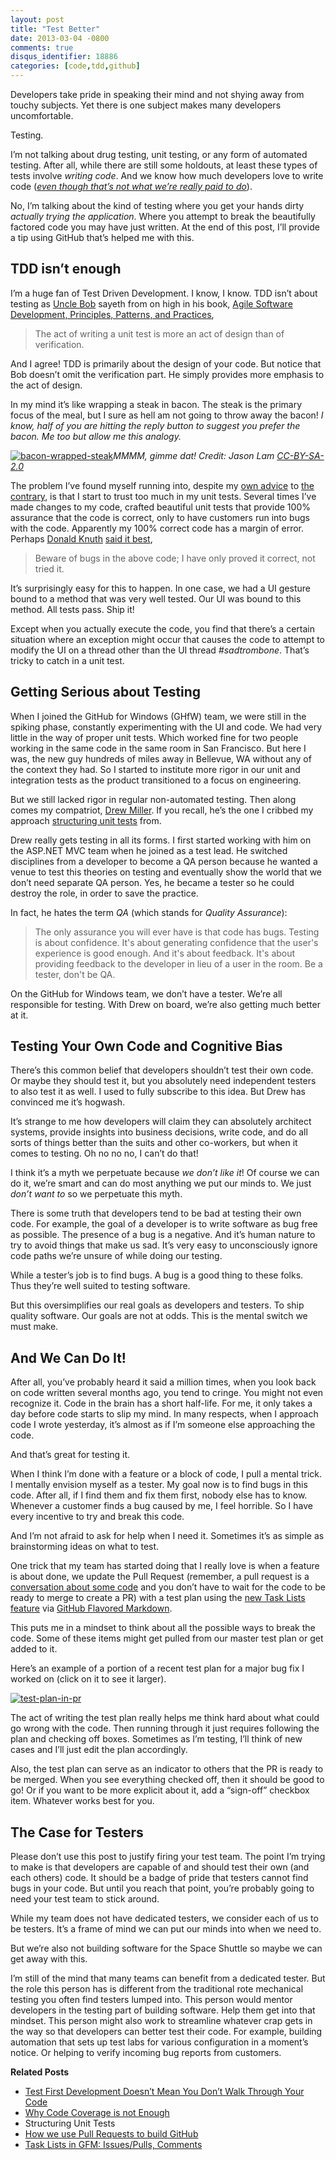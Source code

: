 ```yaml
---
layout: post
title: "Test Better"
date: 2013-03-04 -0800
comments: true
disqus_identifier: 18886
categories: [code,tdd,github]
---
```

Developers take pride in speaking their mind and not shying away from
touchy subjects. Yet there is one subject makes many developers
uncomfortable.

Testing.

I’m not talking about drug testing, unit testing, or any form of
automated testing. After all, while there are still some holdouts, at
least these types of tests involve *writing code*. And we know how much
developers love to write code ([_even though that’s not what we’re
really paid to do_](http://haacked.com/archive/2010/08/26/not-paid-to-write-code.aspx/ "We're not paid to write code")).

No, I’m talking about the kind of testing where you get your hands dirty
*actually trying the application*. Where you attempt to break the
beautifully factored code you may have just written. At the end of this
post, I’ll provide a tip using GitHub that’s helped me with this.

TDD isn’t enough
----------------

I’m a huge fan of Test Driven Development. I know, I know. TDD isn’t about testing as [Uncle
Bob](https://sites.google.com/site/unclebobconsultingllc/ "Uncle Bob")
sayeth from on high in his book, [Agile Software Development,
Principles, Patterns, and
Practices](http://www.amazon.com/gp/product/0135974445/ref=as_li_ss_tl?ie=UTF8&camp=1789&creative=390957&creativeASIN=0135974445&linkCode=as2&tag=youvebeenhaac-20),

> The act of writing a unit test is more an act of design than of
> verification.

And I agree! TDD is primarily about the design of your code. But notice
that Bob doesn’t omit the verification part. He simply provides more
emphasis to the act of design.

In my mind it’s like wrapping a steak in bacon. The steak is the primary
focus of the meal, but I sure as hell am not going to throw away the
bacon! *I know, half of you are hitting the reply button to suggest you
prefer the bacon. Me too but allow me this analogy.*

[![bacon-wrapped-steak](http://haacked.com/images/haacked_com/WindowsLiveWriter/Test-Better_9083/bacon-wrapped-steak_thumb.jpg "bacon-wrapped-steak")](http://www.flickr.com/photos/mesohungry/4267332997/)*MMMM,
gimme dat! Credit: Jason Lam
[CC-BY-SA-2.0](http://creativecommons.org/licenses/by-sa/2.0/)*

The problem I’ve found myself running into, despite my [own
advice](http://haacked.com/archive/2004/06/09/test-first-development-doesnt-mean-you-dont-walk-through-your-code.aspx/ "Walkthrough your code")
to [the
contrary](http://haacked.com/archive/2004/11/03/codecoverageisnotenough.aspx "Code Coverage is not enough"),
is that I start to trust too much in my unit tests. Several times I’ve
made changes to my code, crafted beautiful unit tests that provide 100%
assurance that the code is correct, only to have customers run into bugs
with the code. Apparently my 100% correct code has a margin of error.
Perhaps [Donald
Knuth](http://en.wikipedia.org/wiki/Donald_Knuth "Donald Knuth") [said
it
best](http://www-cs-faculty.stanford.edu/~knuth/faq.html "Knuth FAQ"),

> Beware of bugs in the above code; I have only proved it correct, not
> tried it.

It’s surprisingly easy for this to happen. In one case, we had a UI
gesture bound to a method that was very well tested. Our UI was bound to
this method. All tests pass. Ship it!

Except when you actually execute the code, you find that there’s a
certain situation where an exception might occur that causes the code to
attempt to modify the UI on a thread other than the UI thread
*\#sadtrombone*. That’s tricky to catch in a unit test.

Getting Serious about Testing
-----------------------------

When I joined the GitHub for Windows (GHfW) team, we were still in the
spiking phase, constantly experimenting with the UI and code. We had
very little in the way of proper unit tests. Which worked fine for two
people working in the same code in the same room in San Francisco. But
here I was, the new guy hundreds of miles away in Bellevue, WA without
any of the context they had. So I started to institute more rigor in our
unit and integration tests as the product transitioned to a focus on
engineering.

But we still lacked rigor in regular non-automated testing. Then along
comes my compatriot, [Drew
Miller](https://twitter.com/halfogre "AnglicanGeek on Twitter"). If you
recall, he’s the one I cribbed my approach [structuring unit
tests](http://haacked.com/archive/2012/01/02/structuring-unit-tests.aspx/ "Structuring Unit Tests")
from.

Drew really gets testing in all its forms. I first started working with
him on the ASP.NET MVC team when he joined as a test lead. He switched
disciplines from a developer to become a QA person because he wanted a
venue to test this theories on testing and eventually show the world
that we don’t need separate QA person. Yes, he became a tester so he
could destroy the role, in order to save the practice.

In fact, he hates the term *QA* (which stands for *Quality Assurance*):

> The only assurance you will ever have is that code has bugs. Testing
> is about confidence. It's about generating confidence that the user's
> experience is good enough. And it's about feedback. It's about
> providing feedback to the developer in lieu of a user in the room. Be
> a tester, don't be QA.

On the GitHub for Windows team, we don’t have a tester. We’re all
responsible for testing. With Drew on board, we’re also getting much
better at it.

Testing Your Own Code and Cognitive Bias
----------------------------------------

There’s this common belief that developers shouldn’t test their own
code. Or maybe they should test it, but you absolutely need independent
testers to also test it as well. I used to fully subscribe to this idea.
But Drew has convinced me it’s hogwash.

It’s strange to me how developers will claim they can absolutely
architect systems, provide insights into business decisions, write code,
and do all sorts of things better than the suits and other co-workers,
but when it comes to testing. Oh no no no, I can’t do that!

I think it’s a myth we perpetuate because *we don’t like it*! Of course
we can do it, we’re smart and can do most anything we put our minds to.
We just *don’t want to* so we perpetuate this myth.

There is some truth that developers tend to be bad at testing their own
code. For example, the goal of a developer is to write software as bug
free as possible. The presence of a bug is a negative. And it’s human
nature to try to avoid things that make us sad. It’s very easy to
unconsciously ignore code paths we’re unsure of while doing our testing.

While a tester’s job is to find bugs. A bug is a good thing to these
folks. Thus they’re well suited to testing software.

But this oversimplifies our real goals as developers and testers. To
ship quality software. Our goals are not at odds. This is the mental
switch we must make.

And We Can Do It!
-----------------

After all, you’ve probably heard it said a million times, when you look
back on code written several months ago, you tend to cringe. You might
not even recognize it. Code in the brain has a short half-life. For me,
it only takes a day before code starts to slip my mind. In many
respects, when I approach code I wrote yesterday, it’s almost as if I’m
someone else approaching the code.

And that’s great for testing it.

When I think I’m done with a feature or a block of code, I pull a mental
trick. I mentally envision myself as a tester. My goal now is to find
bugs in this code. After all, if I find them and fix them first, nobody
else has to know. Whenever a customer finds a bug caused by me, I feel
horrible. So I have every incentive to try and break this code.

And I’m not afraid to ask for help when I need it. Sometimes it’s as
simple as brainstorming ideas on what to test.

One trick that my team has started doing that I really love is when a
feature is about done, we update the Pull Request (remember, a pull
request is a [conversation about some
code](https://github.com/blog/1124-how-we-use-pull-requests-to-build-github "How we use Pull Requests")
and you don’t have to wait for the code to be ready to merge to create a
PR) with a test plan using the [new Task Lists
feature](https://github.com/blog/1375-task-lists-in-gfm-issues-pulls-comments "Task Lists")
via [GitHub Flavored
Markdown](http://github.github.com/github-flavored-markdown/ "GHFM").

This puts me in a mindset to think about all the possible ways to break
the code. Some of these items might get pulled from our master test plan
or get added to it.

Here’s an example of a portion of a recent test plan for a major bug fix
I worked on (click on it to see it larger).

[![test-plan-in-pr](http://haacked.com/images/haacked_com/WindowsLiveWriter/Test-Better_9083/test-plan-in-pr_thumb.png "test-plan-in-pr")](http://haacked.com/images/haacked_com/WindowsLiveWriter/Test-Better_9083/test-plan-in-pr_2.png)

The act of writing the test plan really helps me think hard about what
could go wrong with the code. Then running through it just requires
following the plan and checking off boxes. Sometimes as I’m testing,
I’ll think of new cases and I’ll just edit the plan accordingly.

Also, the test plan can serve as an indicator to others that the PR is
ready to be merged. When you see everything checked off, then it should
be good to go! Or if you want to be more explicit about it, add a
“sign-off” checkbox item. Whatever works best for you.

The Case for Testers
--------------------

Please don’t use this post to justify firing your test team. The point
I’m trying to make is that developers are capable of and should test
their own (and each others) code. It should be a badge of pride that
testers cannot find bugs in your code. But until you reach that point,
you’re probably going to need your test team to stick around.

While my team does not have dedicated testers, we consider each of us to
be testers. It’s a frame of mind we can put our minds into when we need
to.

But we’re also not building software for the Space Shuttle so maybe we
can get away with this.

I’m still of the mind that many teams can benefit from a dedicated
tester. But the role this person has is different from the traditional
rote mechanical testing you often find testers lumped into. This person
would mentor developers in the testing part of building software. Help
them get into that mindset. This person might also work to streamline
whatever crap gets in the way so that developers can better test their
code. For example, building automation that sets up test labs for
various configuration in a moment’s notice. Or helping to verify
incoming bug reports from customers.

**Related Posts**

-   [Test First Development Doesn’t Mean You Don’t Walk Through Your
    Code](http://haacked.com/archive/2004/06/09/test-first-development-doesnt-mean-you-dont-walk-through-your-code.aspx/ "Walk through your code")
-   [Why Code Coverage is not
    Enough](http://haacked.com/archive/2004/11/03/codecoverageisnotenough.aspx/ "Why Code Coverage is not Enough")
-   Structuring Unit Tests
-   [How we use Pull Requests to build
    GitHub](https://github.com/blog/1124-how-we-use-pull-requests-to-build-github "Pull Requests at GitHub")
-   [Task Lists in GFM: Issues/Pulls,
    Comments](https://github.com/blog/1375-task-lists-in-gfm-issues-pulls-comments "Task Lists in GFM")

